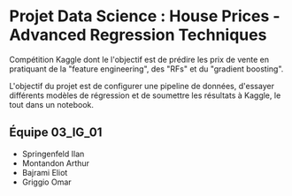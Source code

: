 # Projet Data Science : House Prices - Advanced Regression Techniques
Compétition Kaggle dont le l'objectif est de prédire les prix de vente en pratiquant de la "feature engineering", des "RFs" et du "gradient boosting".

L'objectif du projet est de configurer une pipeline de données, d'essayer différents modèles de régression et de soumettre les résultats à Kaggle, le tout dans un notebook.

## Équipe 03_IG_01
- Springenfeld Ilan
- Montandon Arthur
- Bajrami Eliot
- Griggio Omar